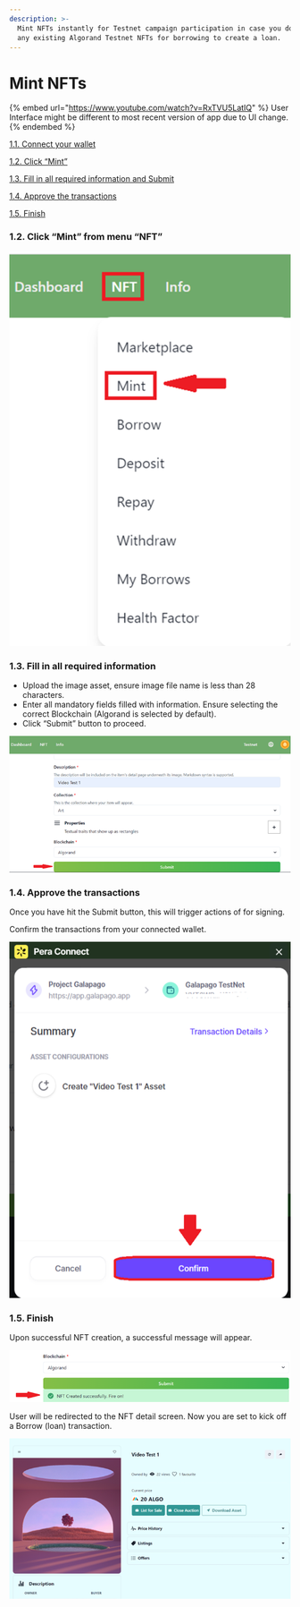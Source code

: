 ```yaml
---
description: >-
  Mint NFTs instantly for Testnet campaign participation in case you don't have
  any existing Algorand Testnet NFTs for borrowing to create a loan.
---
```


# Mint NFTs

{% embed url="https://www.youtube.com/watch?v=RxTVU5LatIQ" %}
User Interface might be different to most recent version of app due to UI change.
{% endembed %}

[1.1. Connect your wallet](../connect-wallet.md)

[1.2. Click “Mint”](mint-nfts.md#1.2.-click-mint-from-menu-nft)

[1.3. Fill in all required information and Submit](mint-nfts.md#1.3.-fill-in-all-required-information)

[1.4. Approve the transactions](mint-nfts.md#1.4.-approve-the-transactions)

[1.5. Finish](mint-nfts.md#1.5.-finish)

### 1.2. Click “Mint” from menu “NFT”

![](<../.gitbook/assets/image (12).png>)

### 1.3. Fill in all required information&#x20;

* Upload the image asset, ensure image file name is less than 28 characters.
* Enter all mandatory fields filled with information. Ensure selecting the correct Blockchain (Algorand is selected by default).
* Click “Submit” button to proceed.

![](<../.gitbook/assets/image (6).png>)

### &#x20;1.4. Approve the transactions&#x20;

Once you have hit the Submit button, this will trigger actions of for signing.

Confirm the transactions from your connected wallet.

![](<../.gitbook/assets/image (3).png>)

### 1.5. Finish&#x20;

Upon successful NFT creation, a successful message will appear.&#x20;

![](<../.gitbook/assets/image (5).png>)

User will be redirected to the NFT detail screen. Now you are set to kick off a Borrow (loan) transaction.

![](<../.gitbook/assets/image (1).png>)
